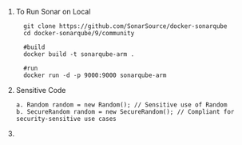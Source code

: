 1. To Run Sonar on Local
      ```
        git clone https://github.com/SonarSource/docker-sonarqube
        cd docker-sonarqube/9/community
    
        #build
        docker build -t sonarqube-arm .
    
        #run
        docker run -d -p 9000:9000 sonarqube-arm
      ```

2. Sensitive Code 

   ```
   a. Random random = new Random(); // Sensitive use of Random 
   b. SecureRandom random = new SecureRandom(); // Compliant for security-sensitive use cases
   ```
   
3. 